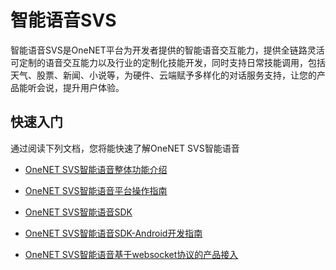 # 智能语音SVS

智能语音SVS是OneNET平台为开发者提供的智能语音交互能力，提供全链路灵活可定制的语音交互能力以及行业的定制化技能开发，同时支持日常技能调用，包括天气、股票、新闻、小说等，为硬件、云端赋予多样化的对话服务支持，让您的产品能听会说，提升用户体验。


## 快速入门

通过阅读下列文档，您将能快速了解OneNET SVS智能语音

- [OneNET SVS智能语音整体功能介绍](/book/introduce.md)

- [OneNET SVS智能语音平台操作指南](/book/guidance/connect.md)

- [OneNET SVS智能语音SDK](/book/sdklist.md)

- [OneNET SVS智能语音SDK-Android开发指南](/book/androidSDK/prepare.md)

- [OneNET SVS智能语音基于websocket协议的产品接入](/book/websocket/Prepare.md)
